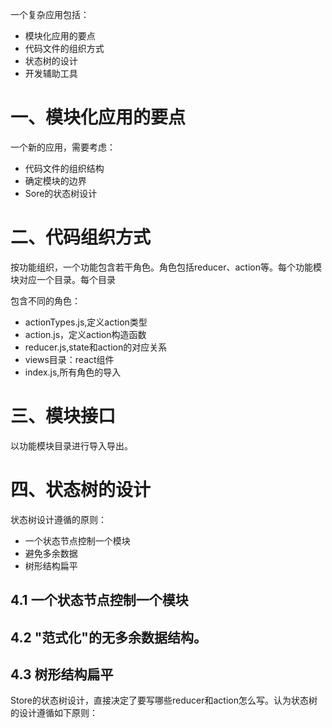 一个复杂应用包括：

- 模块化应用的要点
- 代码文件的组织方式
- 状态树的设计
- 开发辅助工具

# 一、模块化应用的要点

一个新的应用，需要考虑：

- 代码文件的组织结构
- 确定模块的边界
- Sore的状态树设计

# 二、代码组织方式

按功能组织，一个功能包含若干角色。角色包括reducer、action等。每个功能模块对应一个目录。每个目录

包含不同的角色：

- actionTypes.js,定义action类型
- action.js，定义action构造函数
- reducer.js,state和action的对应关系
- views目录：react组件
- index.js,所有角色的导入

# 三、模块接口

以功能模块目录进行导入导出。

# 四、状态树的设计

状态树设计遵循的原则：

- 一个状态节点控制一个模块
- 避免多余数据
- 树形结构扁平

## 4.1 一个状态节点控制一个模块 

## 4.2 "范式化"的无多余数据结构。

## 4.3 树形结构扁平

Store的状态树设计，直接决定了要写哪些reducer和action怎么写。认为状态树的设计遵循如下原则：

